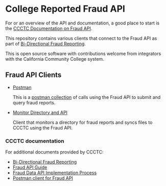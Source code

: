 
# College Reported Fraud API

For or an overview of the API and documentation, a good place to start is the [CCCTC Documentation on Fraud API](https://cccnext.jira.com/wiki/spaces/GLUEPD/pages/2822307915/SuperGlue+Bi-Directional+Fraud+Data+API+Guide).

This repository contains various clients that connect to the Fraud API as part of [Bi-Directional Fraud Reporting](https://ccctechcenter.org/2-uncategorised/153-bi-directional-fraud-reporting?highlight=WyJiaS1kaXJlY3Rpb25hbCJd).

This is open source software with contributions welcome from integrators with the California Community College system.


## Fraud API Clients  

  - [Postman](./postman-tests/) 

    This is a [postman collection](https://www.postman.com/) of calls using the Fraud API to submit and query fraud reports.

  - [Monitor Directory and API](./monitor-dir/README.md)

    Client that monitors a directory for fraud reports and syncs files to CCCTC using the Fraud API.


### CCCTC documentation

For additional documents provided by CCCTC: 

  - [Bi-Directional Fraud Reporting](https://ccctechcenter.org/2-uncategorised/153-bi-directional-fraud-reporting?highlight=WyJiaS1kaXJlY3Rpb25hbCJd)
  - [Fraud API Guide](https://cccnext.jira.com/wiki/spaces/GLUEPD/pages/2822307915/SuperGlue+Bi-Directional+Fraud+Data+API+Guide) 
  - [Fraud Data API Implementation Process](https://cccnext.jira.com/wiki/spaces/GLUEPD/pages/2851536897/Fraud+Data+API+Implementation+Process)
  - [Postman client for Fraud API](https://cccnext.jira.com/wiki/spaces/GLUEPD/pages/2851438610/Using+Postman+with+the+Fraud+Data+API)
